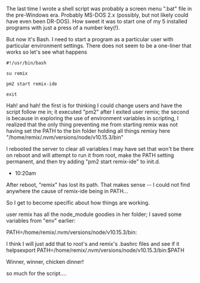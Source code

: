 


The last time I wrote a shell script was probably a screen menu ".bat" file in the pre-Windows era. Probably MS-DOS 2.x (possibly, but not likely could have even been DR-DOS). How sweet it was to start one of my 5 installed programs with just a press of a number key(!).

But now it's Bash. I need to start a program as a particular user with particular environment settings. There does not seem to be a one-liner that works so let's see what happens

	#!/usr/bin/bash

	su remix

	pm2 start remix-ide

	exit

Hah! and hah! the first is for thinking I could change users and have the script follow me in; it executed "pm2" after I exited user remix; the second is because in exploring the use of environment variables in scripting, I realized that the only thing preventing me from starting remix was not having set the PATH to the bin folder holding all things remixy here "/home/remix/.nvm/versions/node/v10.15.3/bin" 

I rebooted the server to clear all variables I may have set that won't be there on reboot and will attempt to run it from root, make the PATH setting permanent, and then try adding "pm2 start remix-ide" to init.d.


- 10:20am

After reboot, "remix" has lost its path. That makes sense -- I could not find anywhere the cause of remix-ide being in PATH...

So I get to become specific about how things are working.

user remix has all the node_module goodies in her folder; I saved some variables from "env" earlier:

PATH=/home/remix/.nvm/versions/node/v10.15.3/bin:<restofpath>

I think I will just add that to root's and remix's .bashrc files and see if it helpsexport PATH=/home/remix/.nvm/versions/node/v10.15.3/bin:$PATH


Winner, winner, chicken dinner!

so much for the script....